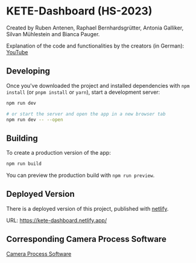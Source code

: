 # KETE-Dashboard (HS-2023)

Created by Ruben Antenen, Raphael Bernhardsgrütter, Antonia Galliker, Silvan Mühlestein and Bianca Pauger.

Explanation of the code and functionalities by the creators (in German): [YouTube](https://youtu.be/SiYVgzyTTCc)

## Developing

Once you've downloaded the project and installed dependencies with `npm install` (or `pnpm install` or `yarn`), start a development server:

```bash
npm run dev

# or start the server and open the app in a new browser tab
npm run dev -- --open
```

## Building

To create a production version of the app:

```bash
npm run build
```

You can preview the production build with `npm run preview`.

## Deployed Version

There is a deployed version of this project, published with [netlify](https://www.netlify.com).

URL: https://kete-dashboard.netlify.app/

## Corresponding Camera Process Software

[Camera Process Software](https://github.com/millstone98/KETE-Process-Software)
